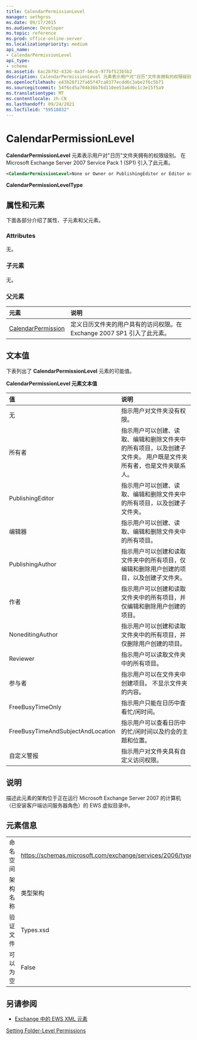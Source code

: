 ```yaml
---
title: CalendarPermissionLevel
manager: sethgros
ms.date: 09/17/2015
ms.audience: Developer
ms.topic: reference
ms.prod: office-online-server
ms.localizationpriority: medium
api_name:
- CalendarPermissionLevel
api_type:
- schema
ms.assetid: 6ac2b792-4326-4a3f-b6cb-977bf523b5b2
description: CalendarPermissionLevel 元素表示用户对"日历"文件夹拥有的权限级别。 在 Microsoft Exchange Server 2007 Service Pack 1 (SP1) 引入了此元素。
ms.openlocfilehash: e43b26f12fa65f47ca8377ecdd6c3abe2f6c5b71
ms.sourcegitcommit: 54f6cd5a704b36b76d110ee53a6d6c1c3e15f5a9
ms.translationtype: MT
ms.contentlocale: zh-CN
ms.lasthandoff: 09/24/2021
ms.locfileid: "59518832"
---
```

# <a name="calendarpermissionlevel"></a>CalendarPermissionLevel

**CalendarPermissionLevel** 元素表示用户对"日历"文件夹拥有的权限级别。 在 Microsoft Exchange Server 2007 Service Pack 1 (SP1) 引入了此元素。 
  
```xml
<CalendarPermissionLevel>None or Owner or PublishingEditor or Editor or PublishingAuthor or Author or NoneditingAuthor or Reviewer or Contributor or FreeBusyTimeOnly or FreeBusyTimeAndSubjectAndLocation or Custom</CalendarPermissionLevel>
```

 **CalendarPermissionLevelType**
## <a name="attributes-and-elements"></a>属性和元素

下面各部分介绍了属性、子元素和父元素。
  
### <a name="attributes"></a>Attributes

无。
  
### <a name="child-elements"></a>子元素

无。
  
### <a name="parent-elements"></a>父元素

|**元素**|**说明**|
|:-----|:-----|
|[CalendarPermission](calendarpermission.md) <br/> |定义日历文件夹的用户具有的访问权限。在 Exchange 2007 SP1 引入了此元素。  <br/> |
   
## <a name="text-value"></a>文本值

下表列出了 **CalendarPermissionLevel** 元素的可能值。 
  
**CalendarPermissionLevel 元素文本值**

|**值**|**说明**|
|:-----|:-----|
|无  <br/> |指示用户对文件夹没有权限。  <br/> |
|所有者  <br/> |指示用户可以创建、读取、编辑和删除文件夹中的所有项目，以及创建子文件夹。 用户既是文件夹所有者，也是文件夹联系人。  <br/> |
|PublishingEditor  <br/> |指示用户可以创建、读取、编辑和删除文件夹中的所有项目，以及创建子文件夹。  <br/> |
|编辑器  <br/> |指示用户可以创建、读取、编辑和删除文件夹中的所有项目。  <br/> |
|PublishingAuthor  <br/> |指示用户可以创建和读取文件夹中的所有项目，仅编辑和删除用户创建的项目，以及创建子文件夹。  <br/> |
|作者  <br/> |指示用户可以创建和读取文件夹中的所有项目，并仅编辑和删除用户创建的项目。  <br/> |
|NoneditingAuthor  <br/> |指示用户可以创建和读取文件夹中的所有项目，并仅删除用户创建的项目。  <br/> |
|Reviewer  <br/> |指示用户可以读取文件夹中的所有项目。  <br/> |
|参与者  <br/> |指示用户可以在文件夹中创建项目。 不显示文件夹的内容。  <br/> |
|FreeBusyTimeOnly  <br/> |指示用户只能在日历中查看忙/闲时间。  <br/> |
|FreeBusyTimeAndSubjectAndLocation  <br/> |指示用户可以查看日历中的忙/闲时间以及约会的主题和位置。  <br/> |
|自定义警报  <br/> |指示用户对文件夹具有自定义访问权限。  <br/> |
   
## <a name="remarks"></a>说明

描述此元素的架构位于正在运行 Microsoft Exchange Server 2007 的计算机（已安装客户端访问服务器角色）的 EWS 虚拟目录中。
  
## <a name="element-information"></a>元素信息

|||
|:-----|:-----|
|命名空间  <br/> |https://schemas.microsoft.com/exchange/services/2006/types  <br/> |
|架构名称  <br/> |类型架构  <br/> |
|验证文件  <br/> |Types.xsd  <br/> |
|可以为空  <br/> |False  <br/> |
   
## <a name="see-also"></a>另请参阅



- [Exchange 中的 EWS XML 元素](ews-xml-elements-in-exchange.md)


[Setting Folder-Level Permissions](https://msdn.microsoft.com/library/c7530e86-5112-401c-b10a-9c054ae59f07%28Office.15%29.aspx)

